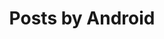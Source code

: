 ---
title: "Posts by Android"
layout: category
permalink: /android/
author_profile: true
taxonomy: Android
---